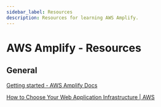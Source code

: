 ```yaml
---
sidebar_label: Resources
description: Resources for learning AWS Amplify.
---
```


# AWS Amplify - Resources

## General

[Getting started - AWS Amplify Docs](https://docs.amplify.aws/start/)

[How to Choose Your Web Application Infrastructure | AWS](https://aws.amazon.com/getting-started/guides/deploy-webapp-decision/)